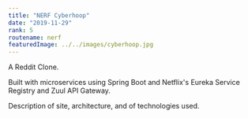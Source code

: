 ```yaml
---
title: "NERF Cyberhoop"
date: "2019-11-29"
rank: 5
routename: nerf
featuredImage: ../../images/cyberhoop.jpg
---
```


A Reddit Clone.

Built with microservices using Spring Boot and Netflix's Eureka Service Registry and Zuul API Gateway.

Description of site, architecture, and of technologies used.
